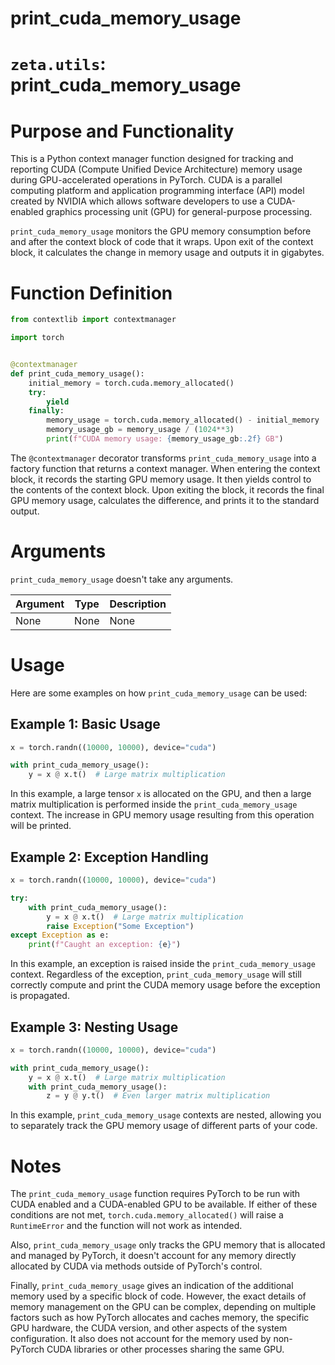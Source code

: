 # print_cuda_memory_usage

# `zeta.utils`: print_cuda_memory_usage

# Purpose and Functionality

This is a Python context manager function designed for tracking and reporting CUDA (Compute Unified Device Architecture) memory usage during GPU-accelerated operations in PyTorch. CUDA is a parallel computing platform and application programming interface (API) model created by NVIDIA which allows software developers to use a CUDA-enabled graphics processing unit (GPU) for general-purpose processing.

`print_cuda_memory_usage` monitors the GPU memory consumption before and after the context block of code that it wraps. Upon exit of the context block, it calculates the change in memory usage and outputs it in gigabytes.

# Function Definition

```python
from contextlib import contextmanager

import torch


@contextmanager
def print_cuda_memory_usage():
    initial_memory = torch.cuda.memory_allocated()
    try:
        yield
    finally:
        memory_usage = torch.cuda.memory_allocated() - initial_memory
        memory_usage_gb = memory_usage / (1024**3)
        print(f"CUDA memory usage: {memory_usage_gb:.2f} GB")
```

The `@contextmanager` decorator transforms `print_cuda_memory_usage` into a factory function that returns a context manager. When entering the context block, it records the starting GPU memory usage. It then yields control to the contents of the context block. Upon exiting the block, it records the final GPU memory usage, calculates the difference, and prints it to the standard output.

# Arguments

`print_cuda_memory_usage` doesn't take any arguments.

| Argument | Type | Description |
| -------- | ---- | ----------- |
| None     | None | None        |

# Usage

Here are some examples on how `print_cuda_memory_usage` can be used:

## Example 1: Basic Usage

```python
x = torch.randn((10000, 10000), device="cuda")

with print_cuda_memory_usage():
    y = x @ x.t()  # Large matrix multiplication
```

In this example, a large tensor `x` is allocated on the GPU, and then a large matrix multiplication is performed inside the `print_cuda_memory_usage` context. The increase in GPU memory usage resulting from this operation will be printed.

## Example 2: Exception Handling

```python
x = torch.randn((10000, 10000), device="cuda")

try:
    with print_cuda_memory_usage():
        y = x @ x.t()  # Large matrix multiplication
        raise Exception("Some Exception")
except Exception as e:
    print(f"Caught an exception: {e}")
```

In this example, an exception is raised inside the `print_cuda_memory_usage` context. Regardless of the exception, `print_cuda_memory_usage` will still correctly compute and print the CUDA memory usage before the exception is propagated.

## Example 3: Nesting Usage

```python
x = torch.randn((10000, 10000), device="cuda")

with print_cuda_memory_usage():
    y = x @ x.t()  # Large matrix multiplication
    with print_cuda_memory_usage():
        z = y @ y.t()  # Even larger matrix multiplication
```

In this example, `print_cuda_memory_usage` contexts are nested, allowing you to separately track the GPU memory usage of different parts of your code.

# Notes

The `print_cuda_memory_usage` function requires PyTorch to be run with CUDA enabled and a CUDA-enabled GPU to be available. If either of these conditions are not met, `torch.cuda.memory_allocated()` will raise a `RuntimeError` and the function will not work as intended.

Also, `print_cuda_memory_usage` only tracks the GPU memory that is allocated and managed by PyTorch, it doesn't account for any memory directly allocated by CUDA via methods outside of PyTorch's control.

Finally, `print_cuda_memory_usage` gives an indication of the additional memory used by a specific block of code. However, the exact details of memory management on the GPU can be complex, depending on multiple factors such as how PyTorch allocates and caches memory, the specific GPU hardware, the CUDA version, and other aspects of the system configuration. It also does not account for the memory used by non-PyTorch CUDA libraries or other processes sharing the same GPU.
